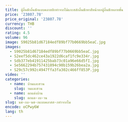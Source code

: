 ```yaml
---
title: ตู้ลิ้นชักลิ้นชักแบบคลาสสิกทำจากไม้แกะสลักลิ้นชักทาสีหน้าอกตู้ลิ้นชักหลายชั้น
price: '23807.78'
price_original: '23807.78'
currency: THB
discount: ''
rating: 4.5
volume: 96
image: S9025b81d67184edf89bf77b0669bb5eaC.jpg
images:
  - S9025b81d67184edf89bf77b0669bb5eaC.jpg
  - S2eef5dc462ce43a1922d6caf1fc9e334r.jpg
  - Sdb377eb41911425bab73c01a96e66d5fI.jpg
  - Se5662294b757431894c90b159b26bea2a.jpg
  - S29c57c992c4947ffa3fa302c466ff853P.jpg
video: ''
categories:
  - name: บ้านและสวน
    slug: านและสวน
  - name: ตกแต่งบ้าน
    slug: ตกแต-งบ-าน
slug: นช-กล-นช-กแบบคลาสส-กทำจากไม
encode: oCPwy6W
lang: th
---
```

  
